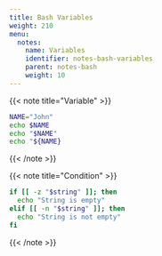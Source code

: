 ```yaml
---
title: Bash Variables
weight: 210
menu:
  notes:
    name: Variables
    identifier: notes-bash-variables
    parent: notes-bash
    weight: 10
---
```

<div style="display: block; width: 100%; max-width: none;">

<!-- Variable -->
{{< note title="Variable" >}}

```bash
NAME="John"
echo $NAME
echo "$NAME"
echo "${NAME}
```

{{< /note >}}

<!-- Condition -->
{{< note title="Condition" >}}

```bash
if [[ -z "$string" ]]; then
  echo "String is empty"
elif [[ -n "$string" ]]; then
  echo "String is not empty"
fi
```

{{< /note >}}

</div>